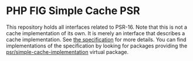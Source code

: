 PHP FIG Simple Cache PSR
========================
This repository holds all interfaces related to PSR-16.
Note that this is not a cache implementation of its own. It is merely an interface that describes a cache implementation. See [the specification](https://github.com/php-fig/fig-standards/blob/master/accepted/PSR-16-simple-cache.md) for more details.
You can find implementations of the specification by looking for packages providing the [psr/simple-cache-implementation](https://packagist.org/providers/psr/simple-cache-implementation) virtual package.
